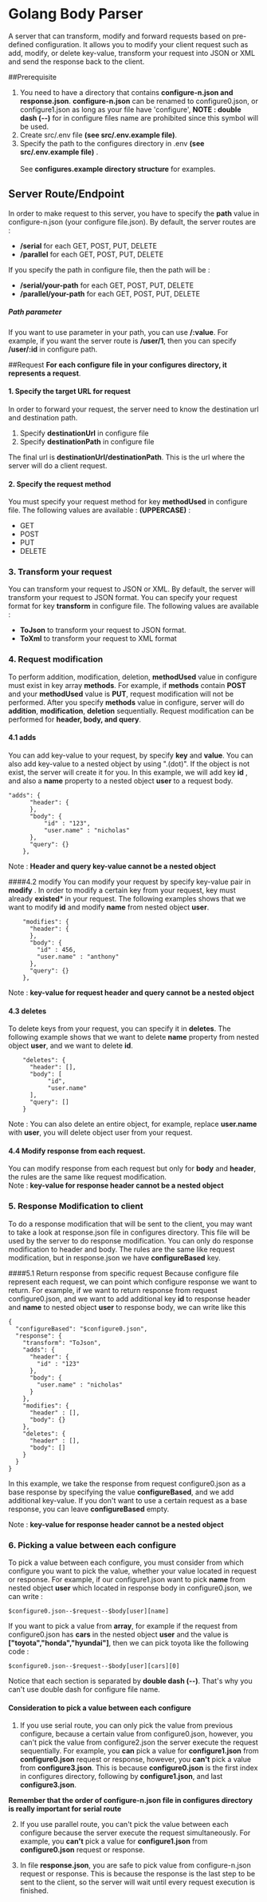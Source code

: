 # Golang Body Parser
A server that can transform, modify and forward requests based on pre-defined configuration. It allows
you to modify your client request such as add, modify, or delete key-value, transform your request into JSON or XML 
and send the response back to the client.

##Prerequisite
1. You need to have a directory that contains **configure-n.json and response.json**. **configure-n.json** can be renamed to configure0.json, or configure1.json as long as your file have 'configure', **NOTE : double dash (--)** for in configure files name are prohibited since this symbol will be used. 
2. Create src/.env file **(see src/.env.example file)**.
3. Specify the path to the configures directory in .env **(see src/.env.example file)** .
<br> <br>
See **configures.example directory structure** for examples.


## Server Route/Endpoint
In order to make request to this server, you have to specify the **path** value in configure-n.json (your configure file.json). By default, the server routes are :  
- **/serial** for each GET, POST, PUT, DELETE
- **/parallel** for each GET, POST, PUT, DELETE

If you specify the path in configure file, then the path will be :
- **/serial/your-path** for each GET, POST, PUT, DELETE
- **/parallel/your-path**  for each GET, POST, PUT, DELETE
##### Path parameter
If you want to use parameter in your path, you can use **/:value**. For example, if you want the server route is **/user/1**, then you can specify
**/user/:id** in configure path.

##Request
 **For each configure file in your configures directory, it represents a request**.
#### 1. Specify the target URL for request
In order to forward your request, the server need to know the destination url and destination path.
1. Specify **destinationUrl** in configure file
2. Specify **destinationPath** in configure file

The final url is **destinationUrl/destinationPath**. This is the url where the server will do a client request.

#### 2. Specify the request method
You must specify your request method for key **methodUsed** in configure file. The following values are
available : **(UPPERCASE)** :
- GET
- POST
- PUT
- DELETE

### 3. Transform your request
You can transform  your request to JSON or XML. By default, the server will transform your request to JSON format.
You can specify your request format for key **transform** in configure file. The following values are available :
- **ToJson** to transform your request to JSON format.
- **ToXml** to transform your request to XML format

### 4. Request modification
To perform addition, modification, deletion, **methodUsed** value in configure must exist in key array **methods**. 
For example, if **methods** contain **POST** and your **methodUsed** value is **PUT**, request modification will not be performed.
After you specify **methods** value in configure, server will do **addition**, **modification**, **deletion** sequentially. 
Request modification can be performed for **header, body, and query**.

#### 4.1 adds
You can add key-value to your request, by specify **key** and **value**. You can also add key-value to a nested
object by using ".(dot)". If the object is not exist, the server will create it for you. In this example, we will add key **id** , and also a 
**name** property to a nested object **user** to a request body.
```
"adds": {
      "header": {
      },
      "body": {
          "id" : "123",
          "user.name" : "nicholas"
      },
      "query": {}
    },
```

Note : **Header and query key-value cannot be a nested object**

####4.2 modify
You can modify your request by specify key-value pair in **modify** . In order to modify a certain key from your request, key must already **existed*** in your request.
The following examples shows that we want to modify **id** and modify **name** from nested object **user**.
```
    "modifies": {
      "header": {
      },
      "body": {
        "id" : 456,
        "user.name" : "anthony"
      },
      "query": {}
    },
```

Note : **key-value for request header and query cannot be a nested object**
#### 4.3 deletes
To delete keys from your request, you can specify it in **deletes**. The following example shows that we want to delete **name** property from nested object **user**, and we want to delete **id**.
```
    "deletes": {
      "header": [],
      "body": [
           "id",
           "user.name"
      ],
      "query": []
    }
```

Note : You can also delete an entire object, for example, replace **user.name** with **user**, you will delete object user from your request.

#### 4.4 Modify response from each request.
You can modify response from each request but only for **body** and **header**, the rules are the same like request modification.
<br>
Note : **key-value for response header cannot be a nested object**

### 5. Response Modification to client
To do a response modification that will be sent to the client, you may want to take a look at response.json file in configures directory. This file
will be used by the server to do response modification. You can only do response modification to header and body.
The rules are the same like request modification, but in response.json we have **configureBased** key.

####5.1 Return response from specific request
Because configure file represent each request, we can point which configure response we want to return. For example, if
we want to return response from request configure0.json, and we want to add additional key **id** to response header and **name** to nested object **user** to response body,
we can write like this

```
{
  "configureBased": "$configure0.json",
  "response": {
    "transform": "ToJson",
    "adds": {
      "header": {
        "id" : "123"
      },
      "body": {
        "user.name" : "nicholas"
      }
    },
    "modifies": {
      "header" : [],
      "body": {}
    },
    "deletes": {
      "header" : [],
      "body": []
    }
  }
}
```
In this example, we take the response from request configure0.json as a base response by specifying the value **configureBased**, and we add additional key-value. If you don't want
to use a certain request  as a base response, you can leave **configureBased** empty.

Note : **key-value for response header cannot be a nested object**

### 6. Picking a value between each configure
To pick a value between each configure, you must consider from which configure you want to pick the value, whether your value located in request or response.
For example, if our configure1.json want to pick **name** from nested object **user** which located in response body in configure0.json, 
we can write :
```
$configure0.json--$request--$body[user][name]
```
If you want to pick a value from **array**, for example if the request from configure0.json has **cars** 
in the nested object **user** and the value is **["toyota","honda","hyundai"]**, then we can pick toyota like the following code :
```
$configure0.json--$request--$body[user][cars][0]
```
Notice that each section is separated by **double dash (--)**. That's why you can't use double dash for configure file name.
#### Consideration to pick a value between each configure
1. If you use serial route, you can only pick the value from previous configure, because
a certain value from configure0.json, however, you can't pick the value from configure2.json
the server execute the request sequentially. For example, you **can** pick a value for **configure1.json** from
**configure0.json** request or response, however, you **can't** pick a value from **configure3.json**. This is because
**configure0.json** is the first index in configures directory, following by **configure1.json**, and last **configure3.json**.

**Remember that the order of configure-n.json file in configures directory is really important for serial route**

2. If you  use parallel route, you can't pick the value between each configure because the server
execute the request simultaneously. For example, you **can't** pick a value for **configure1.json** from **configure0.json** request or response.

3. In file **response.json**, you are safe to pick value from configure-n.json request or response. This is because the response is the last step to be sent to the client, so
the server will wait until every request execution is finished.













